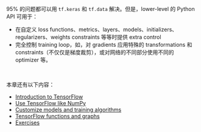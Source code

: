 95% 的问题都可以用 `tf.keras` 和 `tf.data` 解决。但是，lower-level 的 Python API 可用于：

- 在自定义 loss functions、metrics、layers、models、initializers、regularizers、weights constraints 等等时提供 extra control
- 完全控制 training loop，如，对 gradients 应用特殊的 transformations 和 constraints（不仅仅是梯度裁剪），或对网络的不同部分使用不同的 optimizer 等。

<br>

本章还有以下内容：

- [Introduction to TensorFlow](TensorFlow简介.md)
- [Use TensorFlow like NumPy]()
- [Customize models and training algorithms]()
- [TensorFlow functions and graphs]()
- [Exercises]()

